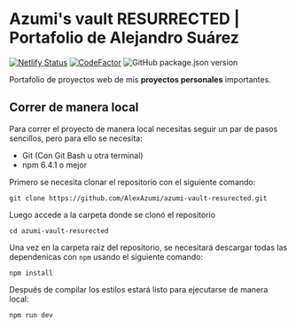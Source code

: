 # Azumi's vault RESURRECTED | Portafolio de Alejandro Suárez

[![Netlify Status](https://api.netlify.com/api/v1/badges/08aeba77-f0fc-4b0a-88c2-c3801a418eda/deploy-status)](https://app.netlify.com/sites/azumi-vault/deploys)
[![CodeFactor](https://www.codefactor.io/repository/github/alexazumi/azumi-vault/badge)](https://www.codefactor.io/repository/github/alexazumi/azumi-vault-resurrected)
![GitHub package.json version](https://img.shields.io/github/package-json/v/AlexAzumi/azumi-vault-resurected)

Portafolio de proyectos web de mis **proyectos personales** importantes.

## Correr de manera local

Para correr el proyecto de manera local necesitas seguir un par de pasos sencillos, pero para ello se necesita:

- Git (Con Git Bash u otra terminal)
- npm 6.4.1 o mejor

Primero se necesita clonar el repositorio con el siguiente comando:

```
git clone https://github.com/AlexAzumi/azumi-vault-resurected.git
```

Luego accede a la carpeta donde se clonó el repositorio

```
cd azumi-vault-resurected
```

Una vez en la carpeta raíz del repositorio, se necesitará descargar todas las dependenicas con `npm` usando el siguiente comando:

```
npm install
```

Después de compilar los estilos estará listo para ejecutarse de manera local:

```
npm run dev
```
